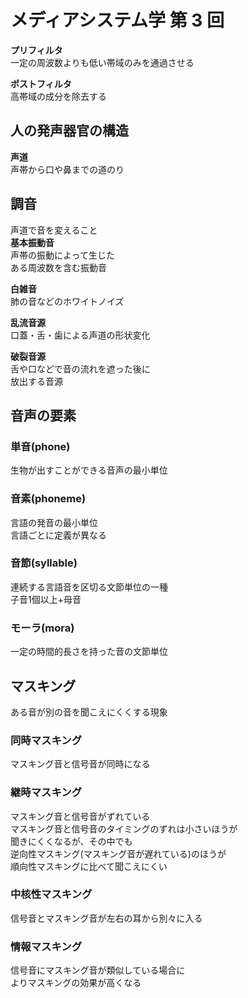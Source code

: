 # メディアシステム学 第 3 回    
**プリフィルタ**  
一定の周波数よりも低い帯域のみを通過させる  
  
**ポストフィルタ**  
高帯域の成分を除去する  
  
## 人の発声器官の構造  
**声道**  
声帯から口や鼻までの道のり  
  
## 調音  
声道で音を変えること  
**基本振動音**  
声帯の振動によって生じた  
ある周波数を含む振動音  
  
**白雑音**  
肺の音などのホワイトノイズ  
  
**乱流音源**  
口蓋・舌・歯による声道の形状変化  
  
**破裂音源**  
舌や口などで音の流れを遮った後に  
放出する音源  
  
## 音声の要素  
### 単音(phone)  
生物が出すことができる音声の最小単位  
  
### 音素(phoneme)  
言語の発音の最小単位  
言語ごとに定義が異なる  
  
### 音節(syllable)  
連続する言語音を区切る文節単位の一種  
子音1個以上+母音  
  
### モーラ(mora)  
一定の時間的長さを持った音の文節単位  
  
## マスキング  
ある音が別の音を聞こえにくくする現象  
  
### 同時マスキング  
マスキング音と信号音が同時になる  
  
### 継時マスキング  
マスキング音と信号音がずれている  
マスキング音と信号音のタイミングのずれは小さいほうが  
聞きにくくなるが、その中でも  
逆向性マスキング(マスキング音が遅れている)のほうが  
順向性マスキングに比べて聞こえにくい  
  
### 中核性マスキング  
信号音とマスキング音が左右の耳から別々に入る  
  
### 情報マスキング  
信号音にマスキング音が類似している場合に  
よりマスキングの効果が高くなる